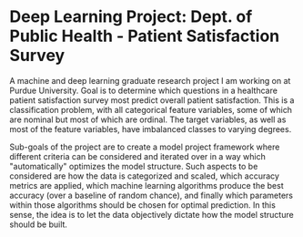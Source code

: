 # Deep Learning Project: Dept. of Public Health - Patient Satisfaction Survey
A machine and deep learning graduate research project I am working on at Purdue University. Goal is to determine which questions in a healthcare patient satisfaction survey most predict overall patient satisfaction. This is a classification problem, with all categorical feature variables, some of which are nominal but most of which are ordinal. The target variables, as well as most of the feature variables, have imbalanced classes to varying degrees. 

Sub-goals of the project are to create a model project framework where different criteria can be considered and iterated over in a way which "automatically" optimizes the model structure. Such aspects to be considered are how the data is categorized and scaled, which accuracy metrics are applied, which machine learning algorithms produce the best accuracy (over a baseline of random chance), and finally which parameters within those algorithms should be chosen for optimal prediction. In this sense, the idea is to let the data objectively dictate how the model structure should be built.
